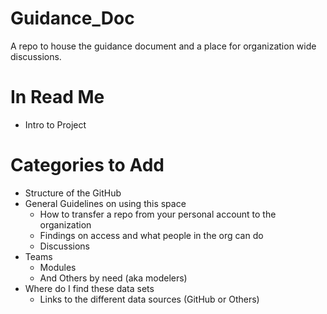# Guidance_Doc
A repo to house the guidance document and a place for organization wide discussions. 

# In Read Me
- Intro to Project
# Categories to Add
- Structure of the GitHub
- General Guidelines on using this space
   - How to transfer a repo from your personal account to the organization
   - Findings on access and what people in the org can do
   - Discussions
- Teams
   - Modules
   - And Others by need (aka modelers)
 - Where do I find these data sets
   - Links to the different data sources (GitHub or Others)  
